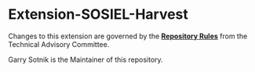 # Extension-SOSIEL-Harvest

Changes to this extension are governed by the [**Repository Rules**](https://sites.google.com/site/landismodel/developers) from the Technical Advisory Committee.

Garry Sotnik is the Maintainer of this repository.
